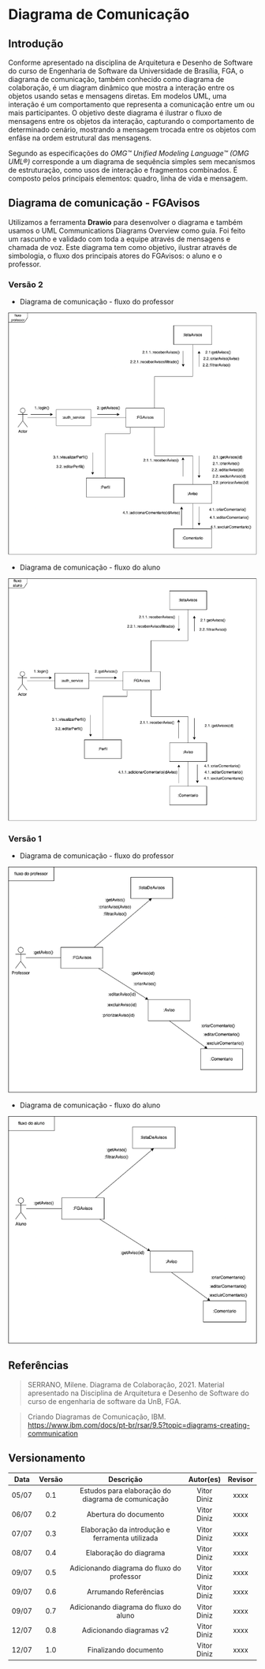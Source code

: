 # Diagrama de Comunicação

## Introdução

Conforme apresentado na disciplina de Arquitetura e Desenho de Software do curso de Engenharia de Software da Universidade de Brasília, FGA, o diagrama de comunicação, também conhecido como diagrama de colaboração, é um diagram dinâmico que mostra a interação entre os objetos usando setas e mensagens diretas. Em modelos UML, uma interação é um comportamento que representa a comunicação entre um ou mais participantes. O objetivo deste diagrama é ilustrar o fluxo de mensagens entre os objetos da interação, capturando o comportamento de determinado cenário, mostrando a mensagem trocada entre os objetos com enfâse na ordem estrutural das mensagens.

Segundo as especificações do _OMG™ Unified Modeling Language™ (OMG UML®)_ corresponde a um diagrama de sequência simples sem mecanismos de estruturação, como usos de interação e fragmentos combinados. É composto pelos principais elementos: quadro, linha de vida e mensagem.

## Diagrama de comunicação - FGAvisos

Utilizamos a ferramenta **Drawio** para desenvolver o diagrama e também usamos o UML Communications Diagrams Overview como guia. Foi feito um rascunho e validado com toda a equipe através de mensagens e chamada de voz.
Este diagrama tem como objetivo, ilustrar através de simbologia, o fluxo dos principais atores do FGAvisos: o aluno e o professor.

### Versão 2

- Diagrama de comunicação - fluxo do professor

![Diagrama Comunicação Professor v2](../assets/img/comunicacoesprofessorv2.png)

- Diagrama de comunicação - fluxo do aluno

![Diagrama Comunicação Aluno v2](../assets/img/comunicacoesalunov2.png)

### Versão 1

- Diagrama de comunicação - fluxo do professor

![Diagrama Comunicacao Professor](../assets/img/comunicacaoprofessor.png)

- Diagrama de comunicação - fluxo do aluno

![Diagrama Comunicacao Aluno](../assets/img/comunicacaoaluno.png)

## Referências

> SERRANO, Milene. Diagrama de Colaboração, 2021. Material apresentado na Disciplina de Arquitetura e Desenho de Software do curso de engenharia de software da UnB, FGA.

> Criando Diagramas de Comunicação, IBM. https://www.ibm.com/docs/pt-br/rsar/9.5?topic=diagrams-creating-communication

## Versionamento

| Data  | Versão |                     Descrição                      |  Autor(es)  | Revisor |
| :---: | :----: | :------------------------------------------------: | :---------: | :-----: |
| 05/07 |  0.1   | Estudos para elaboração do diagrama de comunicação | Vitor Diniz |  xxxx   |
| 06/07 |  0.2   |               Abertura do documento                | Vitor Diniz |  xxxx   |
| 07/07 |  0.3   |  Elaboração da introdução e ferramenta utilizada   | Vitor Diniz |  xxxx   |
| 08/07 |  0.4   |               Elaboração do diagrama               | Vitor Diniz |  xxxx   |
| 09/07 |  0.5   |     Adicionando diagrama do fluxo do professor     | Vitor Diniz |  xxxx   |
| 09/07 |  0.6   |               Arrumando Referências                | Vitor Diniz |  xxxx   |
| 09/07 |  0.7   |       Adicionando diagrama do fluxo do aluno       | Vitor Diniz |  xxxx   |
| 12/07 |  0.8   |              Adicionando diagramas v2              | Vitor Diniz |  xxxx   |
| 12/07 |  1.0   |               Finalizando documento                | Vitor Diniz |  xxxx   |

